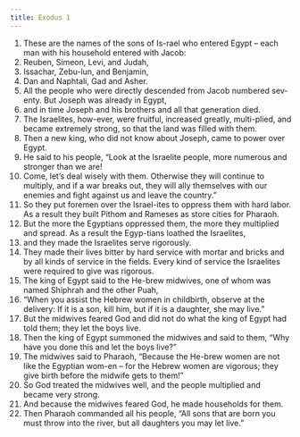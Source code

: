 ```yaml
---
title: Exodus 1
---
```


1. These are the names of the sons of Is-rael who entered Egypt – each man with his household entered with Jacob: 
2. Reuben, Simeon, Levi, and Judah, 
3. Issachar, Zebu-lun, and Benjamin, 
4. Dan and Naphtali, Gad and Asher. 
5. All the people who were directly descended from Jacob numbered sev-enty. But Joseph was already in Egypt, 
6. and in time Joseph and his brothers and all that generation died. 
7. The Israelites, how-ever, were fruitful, increased greatly, multi-plied, and became extremely strong, so that the land was filled with them.
8. Then a new king, who did not know about Joseph, came to power over Egypt. 
9. He said to his people, “Look at the Israelite people, more numerous and stronger than we are! 
10. Come, let’s deal wisely with them. Otherwise they will continue to multiply, and if a war breaks out, they will ally themselves with our enemies and fight against us and leave the country.”
11. So they put foremen over the Israel-ites to oppress them with hard labor. As a result they built Pithom and Rameses as store cities for Pharaoh. 
12. But the more the Egyptians oppressed them, the more they multiplied and spread. As a result the Egyp-tians loathed the Israelites, 
13. and they made the Israelites serve rigorously. 
14. They made their lives bitter by hard service with mortar and bricks and by all kinds of service in the fields. Every kind of service the Israelites were required to give was rigorous.
15. The king of Egypt said to the He-brew midwives, one of whom was named Shiphrah and the other Puah, 
16. “When you assist the Hebrew women in childbirth, observe at the delivery: If it is a son, kill him, but if it is a daughter, she may live.” 
17. But the midwives feared God and did not do what the king of Egypt had told them; they let the boys live.
18. Then the king of Egypt summoned the midwives and said to them, “Why have you done this and let the boys live?” 
19. The midwives said to Pharaoh, “Because the He-brew women are not like the Egyptian wom-en – for the Hebrew women are vigorous; they give birth before the midwife gets to them!” 
20. So God treated the midwives well, and the people multiplied and became very strong. 
21. And because the midwives feared God, he made households for them.
22. Then Pharaoh commanded all his people, “All sons that are born you must throw into the river, but all daughters you may let live.”

